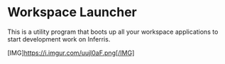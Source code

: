 # Workspace Launcher
This is a utility program that boots up all your workspace applications to start development work on Inferris.

[IMG]https://i.imgur.com/uujl0aF.png[/IMG]
